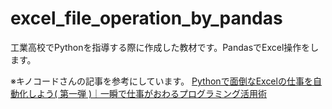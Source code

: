 # excel_file_operation_by_pandas
工業高校でPythonを指導する際に作成した教材です。PandasでExcel操作をします。

※キノコードさんの記事を参考にしています。
[Pythonで面倒なExcelの仕事を自動化しよう( 第一弾 )｜一瞬で仕事がおわるプログラミング活用術](https://kino-code.com/python_automation_operate_excel/)
